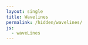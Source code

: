 ```yaml
---
layout: single
title: Wavelines
permalink: /hidden/wavelines/
js:
  - waveLines
---
```


<div class="canvas-container">
  <canvas id="wavelines-canvas" class="fullpage-canvas"></canvas>
</div>